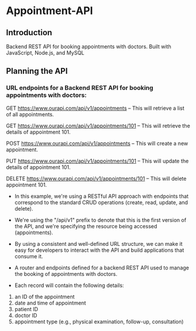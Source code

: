 # Appointment-API

## Introduction
Backend REST API for booking appointments with doctors. Built with JavaScript, Node.js, and MySQL

## Planning the API

###  URL endpoints for a Backend REST API for booking appointments with doctors:

GET https://www.ourapi.com/api/v1/appointments – This will retrieve a list of all appointments.

GET https://www.ourapi.com/api/v1/appointments/101 – This will retrieve the details of appointment 101.

POST https://www.ourapi.com/api/v1/appointments – This will create a new appointment.

PUT https://www.ourapi.com/api/v1/appointments/101 – This will update the details of appointment 101.

DELETE https://www.ourapi.com/api/v1/appointments/101 – This will delete appointment 101.

- In this example, we're using a RESTful API approach with endpoints that correspond to the standard CRUD operations (create, read, update, and delete). 
- We're using the "/api/v1" prefix to denote that this is the first version of the API, and we're specifying the resource being accessed (appointments). 
- By using a consistent and well-defined URL structure, we can make it easy for developers to interact with the API and build applications that consume it.

- A router and endpoints defined for a backend REST API used to manage the booking of appointments with doctors. 
- Each record will contain the following details:

1. an ID of the appointment
2. date and time of appointment
3. patient ID
4. doctor ID
5. appointment type (e.g., physical examination, follow-up, consultation)
